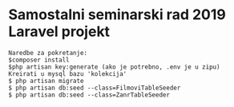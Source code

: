 # Samostalni seminarski rad 2019 Laravel projekt

``` 
Naredbe za pokretanje:
$composer install
$php artisan key:generate (ako je potrebno, .env je u zipu)
Kreirati u mysql bazu 'kolekcija'
$ php artisan migrate
$ php artisan db:seed --class=FilmoviTableSeeder  
$ php artisan db:seed --class=ZanrTableSeeder  
```

